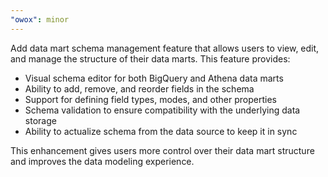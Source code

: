 ```yaml
---
"owox": minor
---
```


Add data mart schema management feature that allows users to view, edit, and manage the structure of their data marts. This feature provides:

- Visual schema editor for both BigQuery and Athena data marts
- Ability to add, remove, and reorder fields in the schema
- Support for defining field types, modes, and other properties
- Schema validation to ensure compatibility with the underlying data storage
- Ability to actualize schema from the data source to keep it in sync

This enhancement gives users more control over their data mart structure and improves the data modeling experience.
